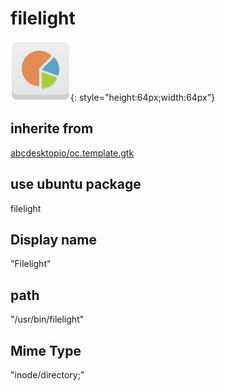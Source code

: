 # filelight
![filelight.svg](/applications/icons/filelight.svg){: style="height:64px;width:64px"}
## inherite from
[abcdesktopio/oc.template.gtk](abcdesktopio/oc.template.gtk.md)
## use ubuntu package
filelight
## Display name
"Filelight"
## path
"/usr/bin/filelight"
## Mime Type
"inode/directory;"
